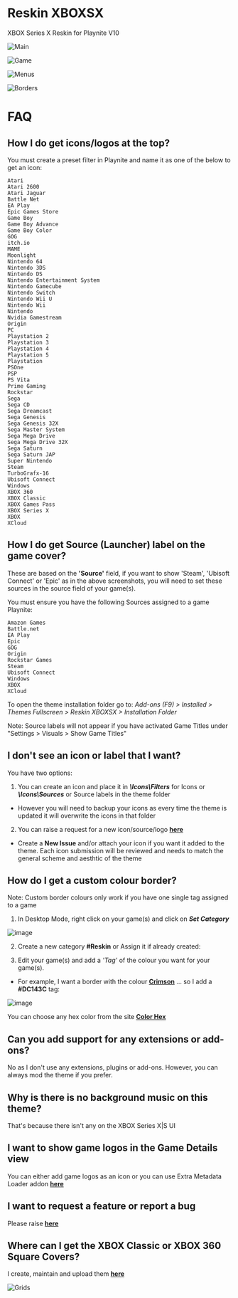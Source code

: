 # Reskin XBOXSX
XBOX Series X Reskin for Playnite V10

![Main](https://raw.githubusercontent.com/TheKersalMassive/ReskinXBOXSX/main/Media/Screenshot-01.jpg)

![Game](https://raw.githubusercontent.com/TheKersalMassive/ReskinXBOXSX/main/Media/Screenshot-02.jpg)

![Menus](https://raw.githubusercontent.com/TheKersalMassive/ReskinXBOXSX/main/Media/Menus-01.jpg)

![Borders](https://raw.githubusercontent.com/TheKersalMassive/ReskinXBOXSX/main/Media/Borders-01.jpg)

# FAQ

## How I do get icons/logos at the top?
You must create a preset filter in Playnite and name it as one of the below to get an icon:
```
Atari
Atari 2600
Atari Jaguar
Battle Net
EA Play
Epic Games Store
Game Boy
Game Boy Advance
Game Boy Color
GOG
itch.io
MAME
Moonlight
Nintendo 64
Nintendo 3DS
Nintendo DS
Nintendo Entertainment System
Nintendo Gamecube
Nintendo Switch
Nintendo Wii U
Nintendo Wii
Nintendo
Nvidia Gamestream
Origin
PC
Playstation 2
Playstation 3
Playstation 4
Playstation 5
Playstation
PSOne
PSP
PS Vita
Prime Gaming
Rockstar
Sega
Sega CD
Sega Dreamcast
Sega Genesis
Sega Genesis 32X
Sega Master System
Sega Mega Drive
Sega Mega Drive 32X
Sega Saturn
Sega Saturn JAP
Super Nintendo
Steam
TurboGrafx-16
Ubisoft Connect
Windows
XBOX 360
XBOX Classic
XBOX Games Pass
XBOX Series X
XBOX
XCloud
```

## How I do get Source (Launcher) label on the game cover?
These are based on the **'Source'** field, if you want to show 'Steam', 'Ubisoft Connect' or 'Epic' as in the above screenshots, you will need to set these sources in the source field of your game(s).

You must ensure you have the following Sources assigned to a game Playnite:
```
Amazon Games
Battle.net
EA Play
Epic
GOG
Origin
Rockstar Games
Steam
Ubisoft Connect
Windows
XBOX 
XCloud
```

To open the theme installation folder go to:
*Add-ons (F9) > Installed > Themes Fullscreen > Reskin XBOXSX > Installation Folder*

Note: Source labels will not appear if you have activated Game Titles under "Settings > Visuals > Show Game Titles" 

## I don't see an icon or label that I want?
You have two options:

1. You can create an icon and place it in ***\Icons\Filters*** for Icons or ***\Icons\Sources*** or Source labels in the theme folder
- However you will need to backup your icons as every time the theme is updated it will overwrite the icons in that folder

2. You can raise a request for a new icon/source/logo **[here](https://github.com/TheKersalMassive/ReskinXBOXSX/issues)**
- Create a **New Issue** and/or attach your icon if you want it added to the theme. Each icon submission will be reviewed and needs to match the general scheme and aesthtic of the theme

## How do I get a custom colour border?

Note: Custom border colours only work if you have one single tag assigned to a game

1. In Desktop Mode, right click on your game(s) and click on ***Set Category***

![image](https://user-images.githubusercontent.com/90322803/140609057-c76f0643-6c7b-40be-ba84-5bb4d434e4c5.png)

2. Create a new category **#Reskin** or Assign it if already created:

3. Edit your game(s) and add a *'Tag'* of the colour you want for your game(s).
- For example, I want a border with the colour **[Crimson](https://www.color-hex.com/color/dc143c)**  ... so I add a **#DC143C** tag:

![image](https://user-images.githubusercontent.com/90322803/194699635-4d295c4c-bdee-425e-b690-3fb9ad3d4818.png)

You can choose any hex color from the site **[Color Hex](https://www.color-hex.com)**

## Can you add support for any extensions or add-ons?
No as I don't use any extensions, plugins or add-ons. However, you can always mod the theme if you prefer.


## Why is there is no background music on this theme?
That's because there isn't any on the XBOX Series X|S UI


## I want to show game logos in the Game Details view
You can either add game logos as an icon or you can use Extra Metadata Loader addon **[here](https://playnite.link/forum/thread-814.html)**


## I want to request a feature or report a bug
Please raise **[here](https://github.com/TheKersalMassive/ReskinXBOXSX/issues)**


## Where can I get the XBOX Classic or XBOX 360 Square Covers?
I create, maintain and upload them **[here](https://www.steamgriddb.com/collection/4227/grids)**

![Grids](https://raw.githubusercontent.com/TheKersalMassive/ReskinXBOXSX/main/Media/SteamGrids-01.jpg)
